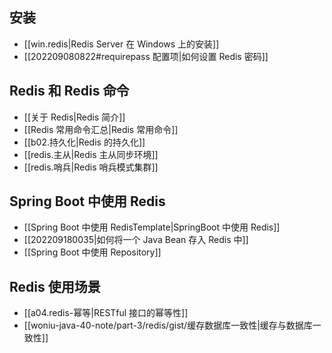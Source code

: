 
## 安装

- [[win.redis|Redis Server 在 Windows 上的安装]]
- [[202209080822#requirepass 配置项|如何设置 Redis 密码]]

## Redis 和 Redis 命令

- [[关于 Redis|Redis 简介]]
- [[Redis 常用命令汇总|Redis 常用命令]]
- [[b02.持久化|Redis 的持久化]]
- [[redis.主从|Redis 主从同步环境]]
- [[redis.哨兵|Redis 哨兵模式集群]]

## Spring Boot 中使用 Redis 

- [[Spring Boot 中使用 RedisTemplate|SpringBoot 中使用 Redis]]
- [[202209180035|如何将一个 Java Bean 存入 Redis 中]]
- [[Spring Boot 中使用 Repository]]

## Redis 使用场景

- [[a04.redis-幂等|RESTful 接口的幂等性]]
- [[woniu-java-40-note/part-3/redis/gist/缓存数据库一致性|缓存与数据库一致性]]

